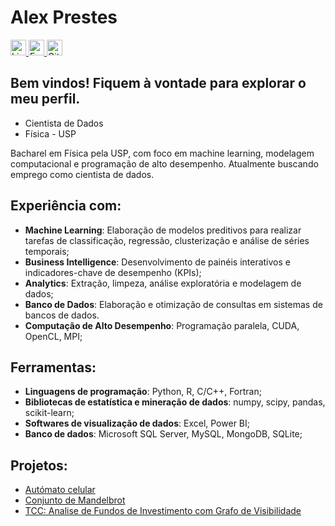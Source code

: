  # Alex Prestes
 <!-- links importantes e badge -->
<a href="https://www.linkedin.com/in/alexsprestes/">
  <img src="https://img.shields.io/badge/-LinkedIn-blue?style=flat-square&logo=Linkedin&logoColor=white" alt="LinkedIn" height="25"/>
</a>
<a href="mailto://alex_sp_@hotmail.com">
  <img src="https://img.shields.io/badge/-Hotmail-purple?style=flat-square&logo=microsoftoutlook&logoColor=white" alt="E-mail" height="25"/>
</a>
<a href="https://github.com/AlexPrestes/AlexPrestes/blob/main/curriculo.pdf">
  <img src="https://img.shields.io/badge/-Curriculo-blue?color=%23238636&style=flat-square&logo=googledocs&logoColor=white" alt="Github" height="25" />
</a>


## Bem vindos! Fiquem à vontade para explorar o meu perfil.

* Cientista de Dados
* Física - USP

Bacharel em Física pela USP, com foco em machine learning, modelagem computacional e programação de alto desempenho. Atualmente buscando emprego como cientista de dados.


## Experiência com:
- **Machine Learning**: Elaboração de modelos preditivos para realizar tarefas de classificação, regressão, clusterização e análise de séries temporais;
- **Business Intelligence**: Desenvolvimento de painéis interativos e indicadores-chave de desempenho (KPIs);
- **Analytics**: Extração, limpeza, análise exploratória e modelagem de dados;
- **Banco de Dados**: Elaboração e otimização de consultas em sistemas de bancos de dados.
- **Computação de Alto Desempenho**: Programação paralela, CUDA, OpenCL, MPI;

## Ferramentas:
- **Linguagens de programação**: Python, R, C/C++, Fortran;
- **Bibliotecas de estatística e mineração de dados**: numpy, scipy, pandas, scikit-learn;
- **Softwares de visualização de dados**: Excel, Power BI;
- **Banco de dados**: Microsoft SQL Server, MySQL, MongoDB, SQLite;

## Projetos:

- [Autómato celular](https://github.com/AlexPrestes/cellular-automata)
- [Conjunto de Mandelbrot](https://github.com/AlexPrestes/mandelbrot)
- [TCC: Analise de Fundos de Investimento com Grafo de Visibilidade](https://github.com/AlexPrestes/analise-fundos-imobiliarios-tcc)
